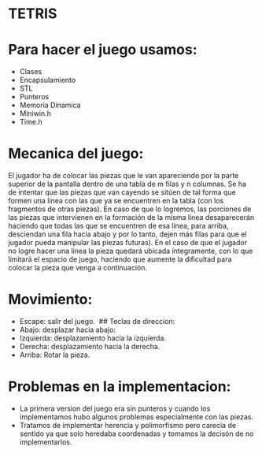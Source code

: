 
# TETRIS
# Para hacer el juego usamos:
- Clases
- Encapsulamiento
- STL
- Punteros
- Memoria Dinamica
- Miniwin.h
- Time.h

# Mecanica del juego:
El jugador ha de colocar las piezas que le van apareciendo por la parte superior de la pantalla dentro de una tabla de m filas y n columnas. Se ha de intentar que las piezas que van cayendo se sitúen de tal forma que formen una línea con las que ya se encuentren en la tabla (con los fragmentos de otras piezas). En caso de que lo logremos, las porciones de las piezas que intervienen en la formación de la misma línea desaparecerán haciendo que todas las que se encuentren de esa línea, para arriba, desciendan una fila hacia abajo y por lo tanto, dejen más filas para que el jugador pueda manipular las piezas futuras). En el caso de que el jugador no logre hacer una línea la pieza quedará ubicada íntegramente, con lo que limitará el espacio de juego, haciendo que aumente la dificultad para colocar la pieza que venga a continuación.

# Movimiento: 
- Escape: salir del juego.
 ## Teclas de direccion:
- Abajo: desplazar hacia abajo:
- Izquierda: desplazamiento hacia la izquierda.
- Derecha: desplazamiento hacia la derecha.
- Arriba: Rotar la pieza.
# Problemas en la implementacion:
- La primera version del juego era sin punteros y cuando los implementamos hubo algunos problemas especialmente con las piezas.
- Tratamos de implementar herencia y polimorfismo pero carecia de sentido ya que solo heredaba coordenadas y tomamos la decisón de no implementarlos.



